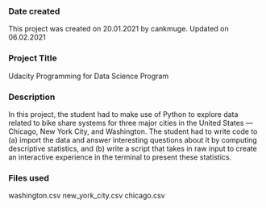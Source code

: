 ﻿### Date created
This project was created on 20.01.2021 by cankmuge. Updated on 06.02.2021



### Project Title
Udacity Programming for Data Science Program




### Description
In this project, the student had to make use of Python to explore data related to bike share systems for three major cities in the United States — Chicago, New York City, and Washington. The student had to write code to (a) import the data and answer interesting questions about it by computing descriptive statistics, and (b) write a script that takes in raw input to create an interactive experience in the terminal to present these statistics.

### Files used
washington.csv
new_york_city.csv
chicago.csv





